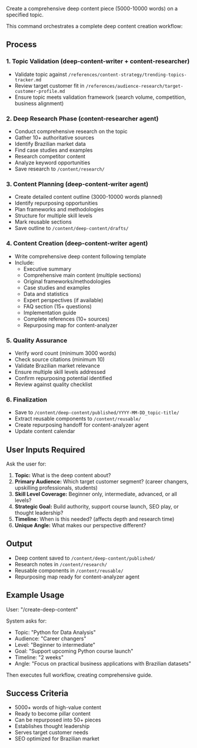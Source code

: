 Create a comprehensive deep content piece (5000-10000 words) on a specified topic.

This command orchestrates a complete deep content creation workflow:

## Process

### 1. Topic Validation (deep-content-writer + content-researcher)
- Validate topic against `/references/content-strategy/trending-topics-tracker.md`
- Review target customer fit in `/references/audience-research/target-customer-profile.md`
- Ensure topic meets validation framework (search volume, competition, business alignment)

### 2. Deep Research Phase (content-researcher agent)
- Conduct comprehensive research on the topic
- Gather 10+ authoritative sources
- Identify Brazilian market data
- Find case studies and examples
- Research competitor content
- Analyze keyword opportunities
- Save research to `/content/research/`

### 3. Content Planning (deep-content-writer agent)
- Create detailed content outline (3000-10000 words planned)
- Identify repurposing opportunities
- Plan frameworks and methodologies
- Structure for multiple skill levels
- Mark reusable sections
- Save outline to `/content/deep-content/drafts/`

### 4. Content Creation (deep-content-writer agent)
- Write comprehensive deep content following template
- Include:
  - Executive summary
  - Comprehensive main content (multiple sections)
  - Original frameworks/methodologies
  - Case studies and examples
  - Data and statistics
  - Expert perspectives (if available)
  - FAQ section (15+ questions)
  - Implementation guide
  - Complete references (10+ sources)
  - Repurposing map for content-analyzer

### 5. Quality Assurance
- Verify word count (minimum 3000 words)
- Check source citations (minimum 10)
- Validate Brazilian market relevance
- Ensure multiple skill levels addressed
- Confirm repurposing potential identified
- Review against quality checklist

### 6. Finalization
- Save to `/content/deep-content/published/YYYY-MM-DD_topic-title/`
- Extract reusable components to `/content/reusable/`
- Create repurposing handoff for content-analyzer agent
- Update content calendar

## User Inputs Required

Ask the user for:
1. **Topic:** What is the deep content about?
2. **Primary Audience:** Which target customer segment? (career changers, upskilling professionals, students)
3. **Skill Level Coverage:** Beginner only, intermediate, advanced, or all levels?
4. **Strategic Goal:** Build authority, support course launch, SEO play, or thought leadership?
5. **Timeline:** When is this needed? (affects depth and research time)
6. **Unique Angle:** What makes our perspective different?

## Output

- Deep content saved to `/content/deep-content/published/`
- Research notes in `/content/research/`
- Reusable components in `/content/reusable/`
- Repurposing map ready for content-analyzer agent

## Example Usage

User: "/create-deep-content"

System asks for:
- Topic: "Python for Data Analysis"
- Audience: "Career changers"
- Level: "Beginner to intermediate"
- Goal: "Support upcoming Python course launch"
- Timeline: "2 weeks"
- Angle: "Focus on practical business applications with Brazilian datasets"

Then executes full workflow, creating comprehensive guide.

## Success Criteria

- 5000+ words of high-value content
- Ready to become pillar content
- Can be repurposed into 50+ pieces
- Establishes thought leadership
- Serves target customer needs
- SEO optimized for Brazilian market

